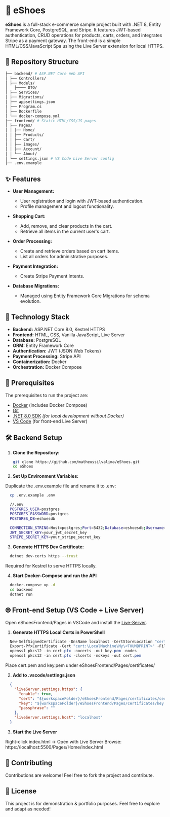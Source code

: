 # 👟 eShoes 

**eShoes** is a full-stack e-commerce sample project built with .NET 8, Entity Framework Core, PostgreSQL, and Stripe. It features JWT-based authentication, CRUD operations for products, carts, orders, and integrates Stripe as a payment gateway. The front-end is a simple HTML/CSS/JavaScript Spa using the Live Server extension for local HTTPS.

## 📂 Repository Structure

```bash
├── backend/ # ASP.NET Core Web API
│ ├── Controllers/
│ ├── Models/
│   ├──── DTO/
│ ├── Services/
│ ├── Migrations/
│ ├── appsettings.json
│ ├── Program.cs
│ ├── Dockerfile
│ └── docker-compose.yml
├── frontend/ # Static HTML/CSS/JS pages
│ ├── Pages/
│ │ ├── Home/
│ │ ├── Products/
│ │ ├── Cart/
│ │ ├── images/
│ │ ├── Account/
│ │ └── About/
│ └── settings.json # VS Code Live Server config
├── .env.example
```

## ✨ Features

- **User Management:**
  - User registration and login with JWT-based authentication.
  - Profile management and logout functionality.
    
- **Shopping Cart:**
  - Add, remove, and clear products in the cart.
  - Retrieve all items in the current user's cart.

- **Order Processing:**
  - Create and retrieve orders based on cart items.
  - List all orders for administrative purposes.

- **Payment Integration:**
  - Create Stripe Payment Intents.

- **Database Migrations:**
  - Managed using Entity Framework Core Migrations for schema evolution.

## 🚀 Technology Stack

- **Backend:** ASP.NET Core 8.0, Kestrel HTTPS
- **Frontend:** HTML, CSS, Vanilla JavaScript, Live Server
- **Database:** PostgreSQL 
- **ORM:** Entity Framework Core
- **Authentication:** JWT (JSON Web Tokens)
- **Payment Processing:** Stripe API
- **Containerization:** Docker
- **Orchestration:** Docker Compose

## 🔧 Prerequisites

The prerequisites to run the project are:

- [Docker](https://www.docker.com/get-started) (includes Docker Compose)
- [Git](https://git-scm.com/downloads)
- [.NET 8.0 SDK](https://dotnet.microsoft.com/download/dotnet/8.0) *(for local development without Docker)*
- [VS Code](https://code.visualstudio.com/) (for front-end Live Server)

## 🛠️ Backend Setup

1. **Clone the Repository:**

   ```bash
   git clone https://github.com/matheussilvalima/eShoes.git
   cd eShoes

2. **Set Up Environment Variables:**

Duplicate the .env.example file and rename it to .env:

```bash
  cp .env.example .env

  //.env
  POSTGRES_USER=postgres
  POSTGRES_PASSWORD=postgres
  POSTGRES_DB=eshoesdb

  CONNECTION_STRING=Host=postgres;Port=5432;Database=eshoesdb;Username=postgres;Password=postgres
  JWT_SECRET_KEY=your_jwt_secret_key
  STRIPE_SECRET_KEY=your_stripe_secret_key
```

3. **Generate HTTPS Dev Certificate:**

```bash
  dotnet dev-certs https --trust
```
Required for Kestrel to serve HTTPS locally.

4. **Start Docker-Compose and run the API**

```bash
  docker-compose up -d
  cd backend
  dotnet run
```

## 🌐 Front-end Setup (VS Code + Live Server)

Open eShoesFrontend/Pages in VSCode and install the [Live-Server](https://marketplace.visualstudio.com/items?itemName=ritwickdey.LiveServer).

1. **Generate HTTPS Local Certs in PowerShell**

```powershell
  New-SelfSignedCertificate -DnsName localhost -CertStoreLocation "cert:\LocalMachine\My"
  Export-PfxCertificate -Cert "cert:\LocalMachine\My\<THUMBPRINT>" -FilePath cert.pfx -Password (ConvertTo-SecureString -String "" -Force -AsPlainText)
  openssl pkcs12 -in cert.pfx -nocerts -out key.pem -nodes
  openssl pkcs12 -in cert.pfx -clcerts -nokeys -out cert.pem
```
Place cert.pem and key.pem under eShoesFrontend/Pages/certificates/

2. **Add to .vscode/settings.json**

```json
  {
    "liveServer.settings.https": {
      "enable": true,
      "cert": "${workspaceFolder}/eShoesFrontend/Pages/certificates/cert.pem",
      "key": "${workspaceFolder}/eShoesFrontend/Pages/certificates/key.pem",
      "passphrase": ""
    },
    "liveServer.settings.host": "localhost"
  }
```

3. **Start the Live Server**

Right-click index.html → Open with Live Server
Browse: https://localhost:5500/Pages/Home/index.html

## 🤝 Contributing

Contributions are welcome! Feel free to fork the project and contribute.

## 📝 License

This project is for demonstration & portfolio purposes.
Feel free to explore and adapt as needed!



